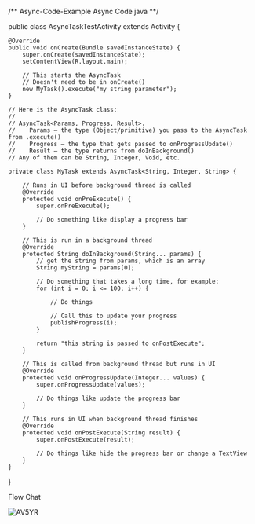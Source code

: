 /** Async-Code-Example
Async Code java
**/

public class AsyncTaskTestActivity extends Activity {

    @Override
    public void onCreate(Bundle savedInstanceState) {
        super.onCreate(savedInstanceState);
        setContentView(R.layout.main);  

        // This starts the AsyncTask
        // Doesn't need to be in onCreate()
        new MyTask().execute("my string parameter");
    }

    // Here is the AsyncTask class:
    //
    // AsyncTask<Params, Progress, Result>.
    //    Params – the type (Object/primitive) you pass to the AsyncTask from .execute() 
    //    Progress – the type that gets passed to onProgressUpdate()
    //    Result – the type returns from doInBackground()
    // Any of them can be String, Integer, Void, etc. 

    private class MyTask extends AsyncTask<String, Integer, String> {

        // Runs in UI before background thread is called
        @Override
        protected void onPreExecute() {
            super.onPreExecute();

            // Do something like display a progress bar
        }

        // This is run in a background thread
        @Override
        protected String doInBackground(String... params) {
            // get the string from params, which is an array
            String myString = params[0];

            // Do something that takes a long time, for example:
            for (int i = 0; i <= 100; i++) {

                // Do things

                // Call this to update your progress
                publishProgress(i);
            }

            return "this string is passed to onPostExecute";
        }

        // This is called from background thread but runs in UI
        @Override
        protected void onProgressUpdate(Integer... values) {
            super.onProgressUpdate(values);

            // Do things like update the progress bar
        }

        // This runs in UI when background thread finishes
        @Override
        protected void onPostExecute(String result) {
            super.onPostExecute(result);

            // Do things like hide the progress bar or change a TextView
        }
    }
}

Flow Chat

![AV5YR](https://user-images.githubusercontent.com/48889698/160756821-105c89f8-6d3f-415e-a438-d429e0433238.png)

